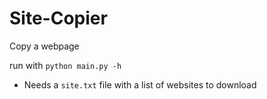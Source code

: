 # Site-Copier
Copy a webpage

run with `python main.py -h`

* Needs a `site.txt` file with a list of websites to download
